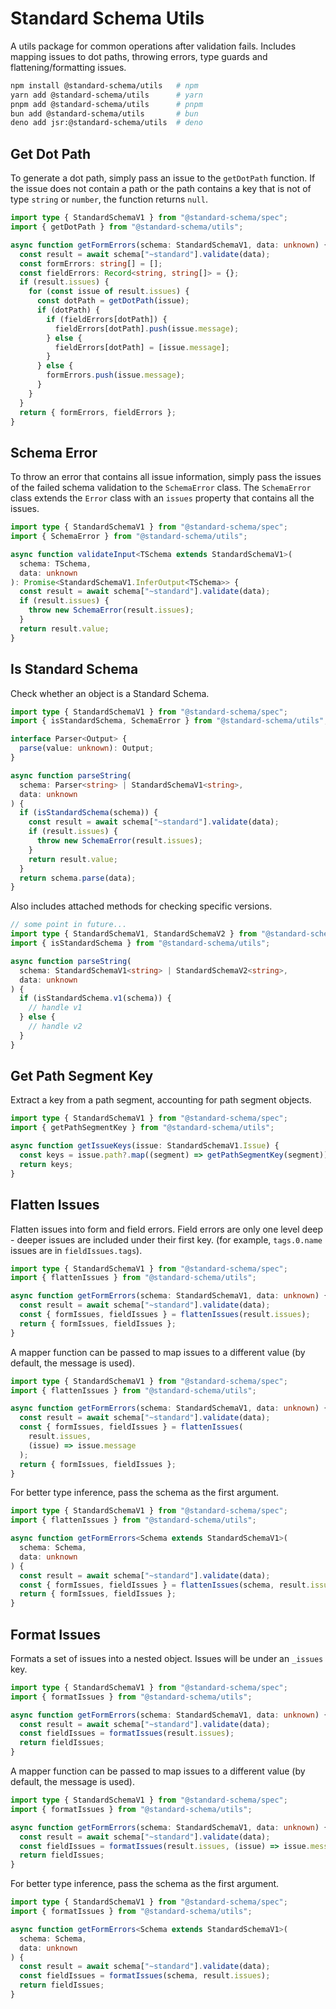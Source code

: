 # Standard Schema Utils

A utils package for common operations after validation fails. Includes mapping issues to dot paths, throwing errors, type guards and flattening/formatting issues.

```sh
npm install @standard-schema/utils   # npm
yarn add @standard-schema/utils      # yarn
pnpm add @standard-schema/utils      # pnpm
bun add @standard-schema/utils       # bun
deno add jsr:@standard-schema/utils  # deno
```

## Get Dot Path

To generate a dot path, simply pass an issue to the `getDotPath` function. If the issue does not contain a path or the path contains a key that is not of type `string` or `number`, the function returns `null`.

```ts
import type { StandardSchemaV1 } from "@standard-schema/spec";
import { getDotPath } from "@standard-schema/utils";

async function getFormErrors(schema: StandardSchemaV1, data: unknown) {
  const result = await schema["~standard"].validate(data);
  const formErrors: string[] = [];
  const fieldErrors: Record<string, string[]> = {};
  if (result.issues) {
    for (const issue of result.issues) {
      const dotPath = getDotPath(issue);
      if (dotPath) {
        if (fieldErrors[dotPath]) {
          fieldErrors[dotPath].push(issue.message);
        } else {
          fieldErrors[dotPath] = [issue.message];
        }
      } else {
        formErrors.push(issue.message);
      }
    }
  }
  return { formErrors, fieldErrors };
}
```

## Schema Error

To throw an error that contains all issue information, simply pass the issues of the failed schema validation to the `SchemaError` class. The `SchemaError` class extends the `Error` class with an `issues` property that contains all the issues.

```ts
import type { StandardSchemaV1 } from "@standard-schema/spec";
import { SchemaError } from "@standard-schema/utils";

async function validateInput<TSchema extends StandardSchemaV1>(
  schema: TSchema,
  data: unknown
): Promise<StandardSchemaV1.InferOutput<TSchema>> {
  const result = await schema["~standard"].validate(data);
  if (result.issues) {
    throw new SchemaError(result.issues);
  }
  return result.value;
}
```

## Is Standard Schema

Check whether an object is a Standard Schema.

```ts
import type { StandardSchemaV1 } from "@standard-schema/spec";
import { isStandardSchema, SchemaError } from "@standard-schema/utils";

interface Parser<Output> {
  parse(value: unknown): Output;
}

async function parseString(
  schema: Parser<string> | StandardSchemaV1<string>,
  data: unknown
) {
  if (isStandardSchema(schema)) {
    const result = await schema["~standard"].validate(data);
    if (result.issues) {
      throw new SchemaError(result.issues);
    }
    return result.value;
  }
  return schema.parse(data);
}
```

Also includes attached methods for checking specific versions.

```ts
// some point in future...
import type { StandardSchemaV1, StandardSchemaV2 } from "@standard-schema/spec";
import { isStandardSchema } from "@standard-schema/utils";

async function parseString(
  schema: StandardSchemaV1<string> | StandardSchemaV2<string>,
  data: unknown
) {
  if (isStandardSchema.v1(schema)) {
    // handle v1
  } else {
    // handle v2
  }
}
```

## Get Path Segment Key

Extract a key from a path segment, accounting for path segment objects.

```ts
import type { StandardSchemaV1 } from "@standard-schema/spec";
import { getPathSegmentKey } from "@standard-schema/utils";

async function getIssueKeys(issue: StandardSchemaV1.Issue) {
  const keys = issue.path?.map((segment) => getPathSegmentKey(segment));
  return keys;
}
```

## Flatten Issues

Flatten issues into form and field errors. Field errors are only one level deep - deeper issues are included under their first key. (for example, `tags.0.name` issues are in `fieldIssues.tags`).

```ts
import type { StandardSchemaV1 } from "@standard-schema/spec";
import { flattenIssues } from "@standard-schema/utils";

async function getFormErrors(schema: StandardSchemaV1, data: unknown) {
  const result = await schema["~standard"].validate(data);
  const { formIssues, fieldIssues } = flattenIssues(result.issues);
  return { formIssues, fieldIssues };
}
```

A mapper function can be passed to map issues to a different value (by default, the message is used).

```ts
import type { StandardSchemaV1 } from "@standard-schema/spec";
import { flattenIssues } from "@standard-schema/utils";

async function getFormErrors(schema: StandardSchemaV1, data: unknown) {
  const result = await schema["~standard"].validate(data);
  const { formIssues, fieldIssues } = flattenIssues(
    result.issues,
    (issue) => issue.message
  );
  return { formIssues, fieldIssues };
}
```

For better type inference, pass the schema as the first argument.

```ts
import type { StandardSchemaV1 } from "@standard-schema/spec";
import { flattenIssues } from "@standard-schema/utils";

async function getFormErrors<Schema extends StandardSchemaV1>(
  schema: Schema,
  data: unknown
) {
  const result = await schema["~standard"].validate(data);
  const { formIssues, fieldIssues } = flattenIssues(schema, result.issues);
  return { formIssues, fieldIssues };
}
```

## Format Issues

Formats a set of issues into a nested object. Issues will be under an `_issues` key.

```ts
import type { StandardSchemaV1 } from "@standard-schema/spec";
import { formatIssues } from "@standard-schema/utils";

async function getFormErrors(schema: StandardSchemaV1, data: unknown) {
  const result = await schema["~standard"].validate(data);
  const fieldIssues = formatIssues(result.issues);
  return fieldIssues;
}
```

A mapper function can be passed to map issues to a different value (by default, the message is used).

```ts
import type { StandardSchemaV1 } from "@standard-schema/spec";
import { formatIssues } from "@standard-schema/utils";

async function getFormErrors(schema: StandardSchemaV1, data: unknown) {
  const result = await schema["~standard"].validate(data);
  const fieldIssues = formatIssues(result.issues, (issue) => issue.message);
  return fieldIssues;
}
```

For better type inference, pass the schema as the first argument.

```ts
import type { StandardSchemaV1 } from "@standard-schema/spec";
import { formatIssues } from "@standard-schema/utils";

async function getFormErrors<Schema extends StandardSchemaV1>(
  schema: Schema,
  data: unknown
) {
  const result = await schema["~standard"].validate(data);
  const fieldIssues = formatIssues(schema, result.issues);
  return fieldIssues;
}
```
